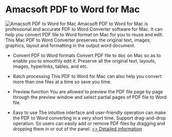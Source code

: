 # Amacsoft PDF to Word for Mac
![Amacsoft PDF to Word for Mac](https://mycommerce.akamaized.net/api/pimages/P300924564/BIG/300924564.PNG)
Amacsoft PDF to Word for Mac is professional and accurate PDF to Word Converter software for Mac. It can help you convert PDF file to Word format on Mac for you to reuse and edit. This Mac PDF to Word Converter preserves the original text, images, graphics, layout and formatting in the output word document.

* Convert PDF to Word formats
Convert PDF file to doc on Mac so as to enable you to smoothly edit it.
Preserve all the original text, layouts, images, hyperlinks, tables, and etc.

* Batch processing
This PDF to Word for Mac can also help you convert more than one files at a time so save you time.

* Preview function
You are allowed to preview the PDF file page by page through the preview window and select partial pages of PDF file to Word file.

* Easy to use
The intuitive interface and user-friendly operation can make the PDF to Word converting in a very short time.
Support drag-and-drop operation. So users can easily add or remove PDF files by dragging and dropping them in or out of the panel.
[>> Detailed information](https://secure.shareit.com/shareit/product.html?productid=300924564&affiliateid=200057808)
